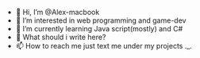 - 👋 Hi, I’m @Alex-macbook
- 👀 I’m interested in web programming and game-dev
- 🌱 I’m currently learning Java script(mostly) and C#
- 💞️ What should i write here?
- 📫 How to reach me just text me under my projects ._.

<!---
Alex-macbook/Alex-macbook is a ✨ special ✨ repository because its `README.md` (this file) appears on your GitHub profile.
You can click the Preview link to take a look at your changes.
--->
